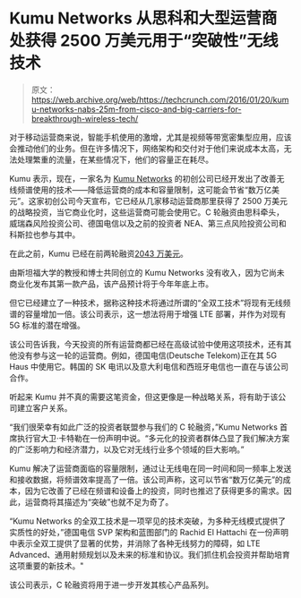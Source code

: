 # Kumu Networks 从思科和大型运营商处获得 2500 万美元用于“突破性”无线技术 

> 原文：<https://web.archive.org/web/https://techcrunch.com/2016/01/20/kumu-networks-nabs-25m-from-cisco-and-big-carriers-for-breakthrough-wireless-tech/>

对于移动运营商来说，智能手机使用的激增，尤其是视频等带宽密集型应用，应该会推动他们的业务。但在许多情况下，网络架构和交付对于他们来说成本太高，无法处理繁重的流量，在某些情况下，他们的容量正在耗尽。

Kumu 表示，现在，一家名为 [Kumu Networks](https://web.archive.org/web/20221206103147/http://www.kumunetworks.com/) 的初创公司已经开发出了改善无线频谱使用的技术——降低运营商的成本和容量限制，这可能会节省“数万亿美元”。这家初创公司今天宣布，它已经从几家移动运营商那里获得了 2500 万美元的战略投资，当它商业化时，这些运营商可能会使用它。C 轮融资由思科牵头，威瑞森风险投资公司、德国电信以及之前的投资者 NEA、第三点风险投资公司和科斯拉也参与其中。

在此之前，Kumu 已经在前两轮融资[2043 万美元](https://web.archive.org/web/20221206103147/https://www.crunchbase.com/organization/kumu-networks#/entity)。

由斯坦福大学的教授和博士共同创立的 Kumu Networks 没有收入，因为它尚未商业化发布其第一款产品，该产品预计将于今年年底上市。

但它已经建立了一种技术，据称这种技术将通过所谓的“全双工技术”将现有无线频谱的容量增加一倍。该公司表示，这一想法将用于增强 LTE 部署，并作为对现有 5G 标准的潜在增强。

该公司告诉我，今天投资的所有运营商都已经在高级试验中使用这项技术，还有其他没有参与这一轮的运营商。例如，德国电信(Deutsche Telekom)正在其 5G Haus 中使用它。韩国的 SK 电讯以及意大利电信和西班牙电信也一直在与该公司合作。

听起来 Kumu 并不真的需要这笔资金，但这更像是一种战略关系，将有助于该公司建立客户关系。

“我们很荣幸有如此广泛的投资者联盟参与我们的 C 轮融资，”Kumu Networks 首席执行官大卫·卡特勒在一份声明中说。“多元化的投资者群体凸显了我们解决方案的广泛影响力和经济潜力，以及它对无线行业多个领域的巨大影响。”

Kumu 解决了运营商面临的容量限制，通过让无线电在同一时间和同一频率上发送和接收数据，将频谱效率提高了一倍。该公司声称，这可以节省“数万亿美元”的成本，因为它改善了已经在频谱和设备上的投资，同时也推迟了获得更多的需求。因此，运营商将其描述为“突破”也就不足为奇了。

“Kumu Networks 的全双工技术是一项罕见的技术突破，为多种无线模式提供了实质性的好处，”德国电信 SVP 架构和蓝图部门的 Rachid El Hattachi 在一份声明中表示全双工提供了显著的优势，并消除了各种无线努力的障碍，如 LTE Advanced、通用射频规划以及未来的标准和协议。我们抓住机会投资并帮助培育这项重要的新技术。"

该公司表示，C 轮融资将用于进一步开发其核心产品系列。